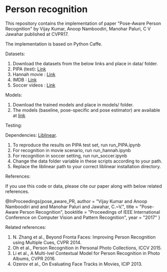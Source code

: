 # Person recognition
This repository contains the implementation of paper "Pose-Aware Person Recognition" by Vijay Kumar, Anoop Namboodiri, Manohar Paluri, C V Jawahar published at CVPR17.

The implementation is based on Python Caffe.

Datasets:
1. Download the datasets from the below links and place in data/ folder.
2. PIPA (test): [Link](https://people.eecs.berkeley.edu/~nzhang/piper.html)
3. Hannah movie : [Link](http://www.technicolor.com/en/innovation/scientific-community/scientific-data-sharing/hannah-dataset)
4. IMDB : [Link](http://cvit.iiit.ac.in/images/Projects/PersonRecognition/Data/imdb.zip)
5. Soccer videos : [Link](http://cvit.iiit.ac.in/images/Projects/PersonRecognition/Data/soccer.zip)


Models:
1. Download the trained models and place in models/ folder.
2. The models (baseline, pose-specific and pose estimator) are available at [link](http://cvit.iiit.ac.in/images/Projects/PersonRecognition/models.zip)


Testing:

Dependencies: [Liblinear](https://www.csie.ntu.edu.tw/~cjlin/liblinear/).

1. To reproduce the results on PIPA test set, run run_PIPA.ipynb
2. For recognition in movie scenario, run run_hannah.ipynb
3. For recognition in soccer setting, run run_soccer.ipynb
4. Change the data folder variable in these scripts according to your path.
5. Replace the liblinear path to your correct liblinear installation directory.



References:

If you use this code or data, please cite our paper along with below related references.

@InProceedings{pose_aware_PR,
author    = "Vijay Kumar and Anoop Namboodiri and and Manohar Paluri and Jawahar, C.~V.",
title     = "Pose-Aware Person Recognition",
booktitle = "Proceedings of IEEE International Conference on Computer Vision and Pattern Recognition",
year      = "2017"
}

Related references:

1. N. Zhang et al., Beyond Fronta Faces: Improving Person Recognition using Multiple Cues, CVPR 2014.
2. Oh et al., Person Recognition in Personal Photo Collections, ICCV 2015.
3. Li et al., A Multi-lvel Contextual Model for Person Recognition in Photo Albums, CVPR 2016.
4. Ozerov et al., On Evaluating Face Tracks in Movies, ICIP 2013.
